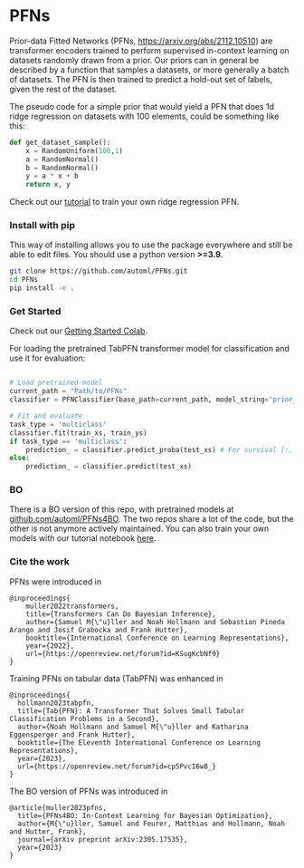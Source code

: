 # PFNs

Prior-data Fitted Networks (PFNs, https://arxiv.org/abs/2112.10510) are transformer encoders trained to perform supervised in-context learning on datasets randomly drawn from a prior.
Our priors can in general be described by a function that samples a datasets, or more generally a batch of datasets.
The PFN is then trained to predict a hold-out set of labels, given the rest of the dataset.

The pseudo code for a simple prior that would yield a PFN that does 1d ridge regression on datasets with 100 elements, could be something like this:

```python
def get_dataset_sample():
    x = RandomUniform(100,1)
    a = RandomNormal()
    b = RandomNormal()
    y = a * x + b
    return x, y
```

Check out our [tutorial](https://colab.research.google.com/drive/12YpI99LkuFeWcuYHt_idl142DqX7AaJf) to train your own ridge regression PFN.

### Install with pip

This way of installing allows you to use the package everywhere and still be able to edit files.
You should use a python version **>=3.9**.
```bash
git clone https://github.com/automl/PFNs.git
cd PFNs
pip install -e .
```

### Get Started

Check out our [Getting Started Colab](https://colab.research.google.com/drive/12YpI99LkuFeWcuYHt_idl142DqX7AaJf).

For loading the pretrained TabPFN transformer model for classification and use it for evaluation:
```python

# Load pretrained-model
current_path = "Path/to/PFNs"
classifier = PFNClassifier(base_path=current_path, model_string="prior_diff_real_checkpoint_n_0_epoch_42.cpkt")

# Fit and evaluate
task_type = 'multiclass'
classifier.fit(train_xs, train_ys)
if task_type == 'multiclass':
    prediction_ = classifier.predict_proba(test_xs) # For survival [:, 1:]
else:
    prediction_ = classifier.predict(test_xs)
```

### BO

There is a BO version of this repo, with pretrained models at [github.com/automl/PFNs4BO](github.com/automl/PFNs4BO).
The two repos share a lot of the code, but the other is not anymore actively maintained.
You can also train your own models with our tutorial notebook [here](Tutorial_Training_for_BO.ipynb).


### Cite the work

PFNs were introduced in
```
@inproceedings{
    muller2022transformers,
    title={Transformers Can Do Bayesian Inference},
    author={Samuel M{\"u}ller and Noah Hollmann and Sebastian Pineda Arango and Josif Grabocka and Frank Hutter},
    booktitle={International Conference on Learning Representations},
    year={2022},
    url={https://openreview.net/forum?id=KSugKcbNf9}
}
```

Training PFNs on tabular data (TabPFN) was enhanced in
```
@inproceedings{
  hollmann2023tabpfn,
  title={Tab{PFN}: A Transformer That Solves Small Tabular Classification Problems in a Second},
  author={Noah Hollmann and Samuel M{\"u}ller and Katharina Eggensperger and Frank Hutter},
  booktitle={The Eleventh International Conference on Learning Representations},
  year={2023},
  url={https://openreview.net/forum?id=cp5PvcI6w8_}
}
```

The BO version of PFNs was introduced in
```
@article{muller2023pfns,
  title={PFNs4BO: In-Context Learning for Bayesian Optimization},
  author={M{\"u}ller, Samuel and Feurer, Matthias and Hollmann, Noah and Hutter, Frank},
  journal={arXiv preprint arXiv:2305.17535},
  year={2023}
}
```
